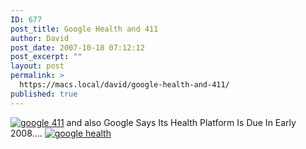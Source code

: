 ```yaml
---
ID: 677
post_title: Google Health and 411
author: David
post_date: 2007-10-18 07:12:12
post_excerpt: ""
layout: post
permalink: >
  https://macs.local/david/google-health-and-411/
published: true
---
```

<a href="http://www.google.com/goog411/"><img src="http://www.davidwindham.org/images/411.png" alt="google 411" /></a>
and also Google Says Its Health Platform Is Due In Early 2008....
<a href="http://www.informationweek.com/news/showArticle.jhtml?articleID=202404027"><img src="http://www.davidwindham.org/images/health.png" alt="google health" /></a>